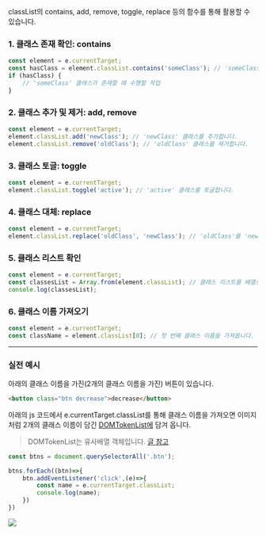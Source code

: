 classList의 contains, add, remove, toggle, replace 등의 함수를 통해 활용할 수 있습니다.


### 1. 클래스 존재 확인: contains
```javascript
const element = e.currentTarget;
const hasClass = element.classList.contains('someClass'); // 'someClass' 클래스가 존재하는지 확인합니다.
if (hasClass) {
    // 'someClass' 클래스가 존재할 때 수행할 작업
}
```

### 2. 클래스 추가 및 제거: add, remove
```javascript
const element = e.currentTarget;
element.classList.add('newClass'); // 'newClass' 클래스를 추가합니다.
element.classList.remove('oldClass'); // 'oldClass' 클래스를 제거합니다.
```

### 3. 클래스 토글: toggle
```javascript
const element = e.currentTarget;
element.classList.toggle('active'); // 'active' 클래스를 토글합니다.
```

### 4. 클래스 대체: replace
```javascript
const element = e.currentTarget;
element.classList.replace('oldClass', 'newClass'); // 'oldClass'를 'newClass'로 대체합니다.
```

### 5. 클래스 리스트 확인
```javascript
const element = e.currentTarget;
const classesList = Array.from(element.classList); // 클래스 리스트를 배열로 변환합니다.
console.log(classesList);
```

### 6. 클래스 이름 가져오기
```javascript
const element = e.currentTarget;
const className = element.classList[0]; // 첫 번째 클래스 이름을 가져옵니다.
```

---

### 실전 예시

아래의 클래스 이름을 가진(2개의 클래스 이름을 가진) 버튼이 있습니다.
```html
<button class="btn decrease">decrease</button>
```

아래의 js 코드에서 e.currentTarget.classList를 통해 클래스 이름을 가져오면 이미지 처럼 2개의 클래스 이름이 담긴 [DOMTokenList에](https://developer.mozilla.org/en-US/docs/Web/API/DOMTokenList) 담겨 옵니다.

> DOMTokenList는 유사배열 객체입니다. [글 참고](https://velog.io/@shleecloud/DOMTokenList)

```js
const btns = document.querySelectorAll('.btn');

btns.forEach((btn)=>{
    btn.addEventListener('click',(e)=>{
        const name = e.currentTarget.classList;
        console.log(name);
    })
})
```
![](https://velog.velcdn.com/images/boyeon_jeong/post/7358f946-ade1-4a1c-9d68-8a2058faf2fe/image.png)
